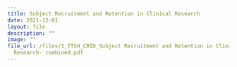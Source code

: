 ```yaml
---
title: Subject Recruitment and Retention in Clinical Research
date: 2021-12-01
layout: file
description: ""
image: ""
file_url: /files/1_TTSH_CRIO_Subject Recruitment and Retention in Clinical
  Research- combined.pdf
---
```

